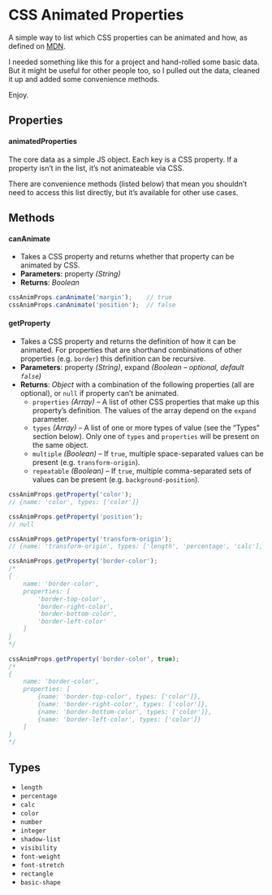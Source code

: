 # CSS Animated Properties

A simple way to list which CSS properties can be animated and how, as defined on [MDN](https://developer.mozilla.org/en-US/docs/Web/CSS/CSS_animated_properties).

I needed something like this for a project and hand-rolled some basic data.
But it might be useful for other people too, so I pulled out the data, cleaned it up and added some convenience methods.

Enjoy.

## Properties

#### animatedProperties

The core data as a simple JS object. Each key is a CSS property. If a property isn’t in the list, it’s not animateable via CSS.

There are convenience methods (listed below) that mean you shouldn’t need to access this list directly, but it’s available for other use cases.


## Methods

#### canAnimate

* Takes a CSS property and returns whether that property can be animated by CSS.
* **Parameters**: property _(String)_
* **Returns**: _Boolean_

```js
cssAnimProps.canAnimate('margin');    // true
cssAnimProps.canAnimate('position');  // false
```

#### getProperty

* Takes a CSS property and returns the definition of how it can be animated.
  For properties that are shorthand combinations of other properties (e.g. `border`) this definition can be recursive.
* **Parameters**: property _(String)_, expand _(Boolean – optional, default `false`)_
* **Returns**: _Object_ with a combination of the following properties (all are optional), or `null` if property can’t be animated.
  * `properties` _(Array)_ – A list of other CSS properties that make up this property’s definition.
    The values of the array depend on the `expand` parameter.
  * `types` _(Array)_ – A list of one or more types of value (see the “Types” section below).
    Only one of `types` and `properties` will be present on the same object.
  * `multiple` _(Boolean)_ – If `true`, multiple space-separated values can be present (e.g. `transform-origin`).
  * `repeatable` _(Boolean)_ – If `true`, multiple comma-separated sets of values can be present (e.g. `background-position`).

```js
cssAnimProps.getProperty('color');
// {name: 'color', types: ['color']}

cssAnimProps.getProperty('position');
// null

cssAnimProps.getProperty('transform-origin');
// {name: 'transform-origin', types: ['length', 'percentage', 'calc'], multiple: true}

cssAnimProps.getProperty('border-color');
/*
{
    name: 'border-color',
    properties: [
        'border-top-color',
        'border-right-color',
        'border-bottom-color',
        'border-left-color'
    ]
}
*/

cssAnimProps.getProperty('border-color', true);
/*
{
    name: 'border-color',
    properties: [
        {name: 'border-top-color', types: ['color']},
        {name: 'border-right-color', types: ['color']},
        {name: 'border-bottom-color', types: ['color']},
        {name: 'border-left-color', types: ['color']}
    ]
}
*/

```


## Types

* `length`
* `percentage`
* `calc`
* `color`
* `number`
* `integer`
* `shadow-list`
* `visibility`
* `font-weight`
* `font-stretch`
* `rectangle`
* `basic-shape`
